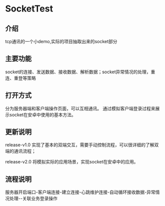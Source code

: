 # SocketTest

## 介绍

tcp通讯的一个小demo,实际的项目抽取出来的socket部分

## 主要功能

socket的连接、发送数据、接收数据、解析数据；socket异常情况的处理，重连、重登等策略

## 打开方式

分为服务器端和客户端操作页面，可以互相通讯。
通过模拟客户端登录过程来展示socket在安卓中使用的基本方法。

## 更新说明

release-v1.0 实现了基本的双端交互，需要手动控制流程，可以很详细的了解双端的通讯流程；

release-v2.0 将模拟实际的应用场景，实现socket在安卓中的应用。

## 流程说明
服务器开启端口-客户端连接-建立连接-心跳维护连接-自动循环接收数据-异常情况处理--关联业务登录操作
